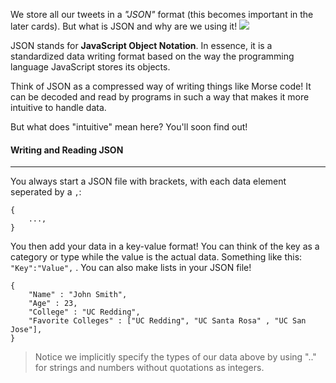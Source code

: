 We store all our tweets in a *"JSON"* format (this becomes important in the later cards). But what is JSON and why are we using it!
![](https://www.ydop.com/wp-content/uploads/2015/06/json-logo-300x143.png)

JSON stands for **JavaScript Object Notation**. In essence, it is a standardized data writing format based on the way the programming language JavaScript stores its objects.

Think of JSON as a compressed way of writing things like Morse code! It can be decoded and read by programs  in such a way that makes it more intuitive to handle data.

But what does "intuitive" mean here? You'll soon find out!

#### Writing and Reading JSON

***

You always start a JSON file with brackets, with each data element seperated by a ```,```:

```
{
	...,
}
```

You then add your data in a key-value format! You can think of the key as a category or type while the value is the actual data. Something like this: `"Key":"Value",` .  You can also make lists in your JSON file!

``` 
{
	"Name" : "John Smith",
	"Age" : 23,
	"College" : "UC Redding",
	"Favorite Colleges" : ["UC Redding", "UC Santa Rosa" , "UC San Jose"],
}
```

> Notice we implicitly specify the types of our data above by using ".." for strings and numbers without quotations as integers.

